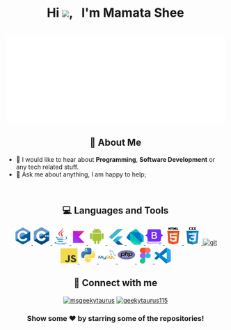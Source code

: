 <h1 align="center">Hi <img src="https://raw.githubusercontent.com/iampavangandhi/iampavangandhi/master/gifs/Hi.gif" width="30px">, &nbsp; I'm Mamata Shee</h1>

 
<div align="center">
	<br>
	<a href="https://github.com/sindresorhus/css-in-readme-like-wat/blame/main/header.svg">
		<img src="mystyle.svg" width="800" height="200" alt="geekytaurus">
	</a>
	<br>
</div>

<!-- ### Liked my Contributions:question::point_right: [Nominate Me for GitHub Stars](https://stars.github.com/nominate/) :star: :sparkles: -->

<!-- <hr> -->

<h2 align="center">💙 About Me</h2>
<!-- <img align="right" src="https://media1.giphy.com/media/13HgwGsXF0aiGY/giphy.gif" /> -->

<!-- - 💻 I'm working on **App Development**. -->
- 🌱 I would like to hear about **Programming**, **Software Development** or any tech related stuff.
- 💬 Ask me about anything, I am happy to help;


<!-- 
<p align="left"> <a href="https://twitter.com/msgeekytaurus" target="blank"><img src="https://img.shields.io/twitter/follow/msgeekytaurus?logo=twitter&style=for-the-badge" alt="msgeekytaurus" /></a> </p>

<hr>
 -->
<!-- 
### Liked my GitHub:question::point_right: [Sponsor me a Dollar](https://github.com/sponsors/geekytaurus115) 💰 💵 :sparkles: -->



</br>
<h2 align="center">💻 Languages and Tools </h2> 
<p align="center">  
<a href="https://www.cprogramming.com/" target="_blank"> <img src="https://raw.githubusercontent.com/devicons/devicon/master/icons/c/c-original.svg" alt="c" width="40" height="40"/> </a> 
<a href="https://www.w3schools.com/cpp/" target="_blank"> <img src="https://raw.githubusercontent.com/devicons/devicon/master/icons/cplusplus/cplusplus-original.svg" alt="cplusplus" width="40" height="40"/> </a> 
<a href="https://www.java.com" target="_blank"> <img src="https://raw.githubusercontent.com/devicons/devicon/master/icons/java/java-original.svg" alt="java" width="40" height="40"/> </a>
<a href="#" target="_blank"> <img src="https://raw.githubusercontent.com/devicons/devicon/master/icons/kotlin/kotlin-original.svg" alt="kotlin" width="35" height="36"/> </a>
<a href="#" target="_blank"> <img src="https://raw.githubusercontent.com/devicons/devicon/master/icons/android/android-original.svg" alt="android" width="40" height="40"/> </a>
<a href="#" target="_blank"> <img src="https://raw.githubusercontent.com/devicons/devicon/master/icons/flutter/flutter-original.svg" alt="flutter" width="40" height="36"/> </a>
<a href="#" target="_blank"> <img src="https://raw.githubusercontent.com/devicons/devicon/master/icons/dart/dart-original.svg" alt="dart" width="40" height="36"/> </a>
<a href="https://getbootstrap.com" target="_blank"> <img src="https://raw.githubusercontent.com/devicons/devicon/master/icons/bootstrap/bootstrap-plain-wordmark.svg" alt="bootstrap" width="40" height="36"/> </a> 
<a href="https://www.w3.org/html/" target="_blank"> <img src="https://raw.githubusercontent.com/devicons/devicon/master/icons/html5/html5-original-wordmark.svg" alt="html5" width="40" height="40"/> </a> 
<a href="https://www.w3schools.com/css/" target="_blank"> <img src="https://raw.githubusercontent.com/devicons/devicon/master/icons/css3/css3-original-wordmark.svg" alt="css3" width="40" height="40"/> </a> 
<a href="https://git-scm.com/" target="_blank"> <img src="https://www.vectorlogo.zone/logos/git-scm/git-scm-icon.svg" alt="git" width="40" height="36"/> </a> 	
<a href="https://developer.mozilla.org/en-US/docs/Web/JavaScript" target="_blank"> <img src="https://raw.githubusercontent.com/devicons/devicon/master/icons/javascript/javascript-original.svg" alt="javascript" width="40" height="35"/>
<a href="https://www.python.org" target="_blank"> <img src="https://raw.githubusercontent.com/devicons/devicon/master/icons/python/python-original.svg" alt="python" width="40" height="40"/> </a> 	
<a href="https://www.mysql.com/" target="_blank"> <img src="https://raw.githubusercontent.com/devicons/devicon/master/icons/mysql/mysql-original-wordmark.svg" alt="mysql" width="40" height="40"/> </a> 
<a href="https://www.php.net" target="_blank"> <img src="https://raw.githubusercontent.com/devicons/devicon/master/icons/php/php-original.svg" alt="php" width="40" height="40"/> </a> 
<a href="#" target="_blank"> <img src="https://raw.githubusercontent.com/devicons/devicon/master/icons/figma/figma-original.svg" alt="figma" width="37" height="36"/> </a> 
<a href="#" target="_blank"> <img src="https://raw.githubusercontent.com/devicons/devicon/master/icons/vscode/vscode-original.svg" alt="vscode" width="37" height="36"/> </a> 



<!-- <a href="https://reactjs.org/" target="_blank"> <img src="https://raw.githubusercontent.com/devicons/devicon/master/icons/react/react-original-wordmark.svg" alt="react" width="40" height="40"/> </a> 
<a href="https://reactnative.dev/" target="_blank"> <img src="https://reactnative.dev/img/header_logo.svg" alt="reactnative" width="40" height="40"/> </a> 
-->

</p>


<h2 align="center">💎 Connect with me</h2>
<p align="center">
<a href="https://twitter.com/msgeekytaurus" target="blank"><img align="center" src="https://raw.githubusercontent.com/rahuldkjain/github-profile-readme-generator/master/src/images/icons/Social/twitter.svg" alt="msgeekytaurus" height="30" width="40" /></a>
<a href="https://github.com/geekytaurus115" target="blank"><img align="center" src="https://raw.githubusercontent.com/rahuldkjain/github-profile-readme-generator/master/src/images/icons/Social/github.svg" alt="geekytaurus115" height="30" width="40" /></a>
</p>



<div align="center">
		   
### Show some ❤️ by starring some of the repositories!
		   
</div>
